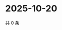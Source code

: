 # 2025-10-20

共 0 条

<!-- BEGIN ZHIHUQUESTIONS -->
<!-- 最后更新时间 Mon Oct 20 2025 18:13:35 GMT+0800 (China Standard Time) -->

<!-- END ZHIHUQUESTIONS -->
